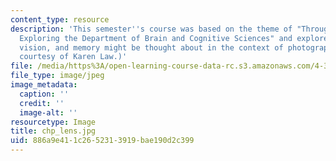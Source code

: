 ```yaml
---
content_type: resource
description: 'This semester''s course was based on the theme of "Through the Lens:
  Exploring the Department of Brain and Cognitive Sciences" and explored how cognition,
  vision, and memory might be thought about in the context of photography. (Photograph
  courtesy of Karen Law.)'
file: /media/https%3A/open-learning-course-data-rc.s3.amazonaws.com/4-341-introduction-to-photography-and-related-media-fall-2007/886a9e411c2652313919bae190d2c399_chp_lens.jpg
file_type: image/jpeg
image_metadata:
  caption: ''
  credit: ''
  image-alt: ''
resourcetype: Image
title: chp_lens.jpg
uid: 886a9e41-1c26-5231-3919-bae190d2c399
---
```


